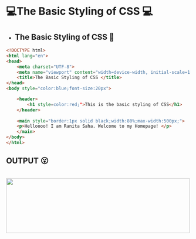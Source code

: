 # :computer:The Basic Styling of CSS :computer:

- ## The Basic Styling of CSS :pushpin:

``` html
<!DOCTYPE html>
<html lang="en">
<head>
    <meta charset="UTF-8">
    <meta name="viewport" content="width=device-width, initial-scale=1.0">
    <title>The Basic Styling of CSS </title>
</head>
<body style="color:blue;font-size:20px">

    <header>
        <h1 style=color:red;">This is the basic styling of CSS</h1>
    </header>
    
    <main style="border:1px solid black;width:80%;max-width:500px;">
    <p>Helloooo! I am Ranita Saha. Welcome to my Homepage! </p>
    </main>
</body>
</html>
```
## OUTPUT :open_mouth:
<br>

<img src="../Images/Basic_styling.jpg" width="500px" height="150px">
